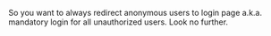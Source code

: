So you want to always redirect anonymous users to login page a.k.a. mandatory login for all unauthorized users. Look no further.
